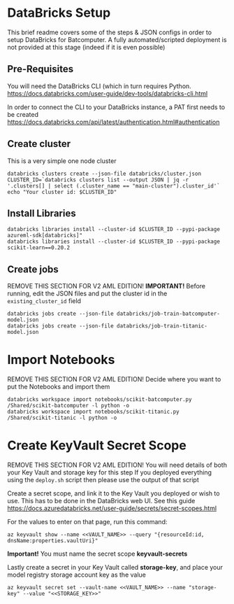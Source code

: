 # DataBricks Setup
This brief readme covers some of the steps & JSON configs in order to setup DataBricks for Batcomputer. A fully automated/scripted deployment is not provided at this stage (indeed if it is even possible)

## Pre-Requisites
You will need the DataBricks CLI (which in turn requires Python. https://docs.databricks.com/user-guide/dev-tools/databricks-cli.html  

In order to connect the CLI to your DataBricks instance, a PAT first needs to be created https://docs.databricks.com/api/latest/authentication.html#authentication


## Create cluster
This is a very simple one node cluster
```
databricks clusters create --json-file databricks/cluster.json
CLUSTER_ID=`databricks clusters list --output JSON | jq -r '.clusters[] | select (.cluster_name == "main-cluster").cluster_id'`
echo "Your cluster id: $CLUSTER_ID"
```

## Install Libraries
```
databricks libraries install --cluster-id $CLUSTER_ID --pypi-package azureml-sdk[databricks]"
databricks libraries install --cluster-id $CLUSTER_ID --pypi-package scikit-learn==0.20.2
```

## Create jobs
REMOVE THIS SECTION FOR V2 AML EDITION!
 **IMPORTANT!** Before running, edit the JSON files and put the cluster id in the `existing_cluster_id` field
```
databricks jobs create --json-file databricks/job-train-batcomputer-model.json
databricks jobs create --json-file databricks/job-train-titanic-model.json
```

# Import Notebooks
REMOVE THIS SECTION FOR V2 AML EDITION!
Decide where you want to put the Notebooks and import them
```
databricks workspace import notebooks/scikit-batcomputer.py /Shared/scikit-batcomputer -l python -o
databricks workspace import notebooks/scikit-titanic.py /Shared/scikit-titanic -l python -o
```

# Create KeyVault Secret Scope
REMOVE THIS SECTION FOR V2 AML EDITION!
You will need details of both your Key Vault and storage key for this step
If you deployed everything using the `deploy.sh` script then please use the output of that script

Create a secret scope, and link it to the Key Vault you deployed or wish to use. This has to be done in the DataBricks web UI. See this guide https://docs.azuredatabricks.net/user-guide/secrets/secret-scopes.html

For the values to enter on that page, run this command:
```
az keyvault show --name <<VAULT_NAME>> --query "{resourceId:id, dnsName:properties.vaultUri}"
```
**Important!** You must name the secret scope **keyvault-secrets**

Lastly create a secret in your Key Vault called **storage-key**, and place your model registry storage account key as the value
```
az keyvault secret set --vault-name <<VAULT_NAME>> --name "storage-key" --value "<<STORAGE_KEY>>"
```